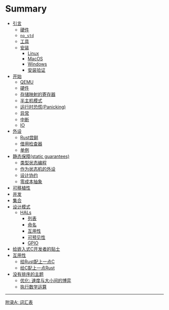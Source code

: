 # Summary

<!--

Definition of the organization of this book is still a work in process.

Refer to https://github.com/rust-embedded/book/issues for
more information and coordination

-->

- [引言](./intro/index.md)
    - [硬件](./intro/hardware.md)
    - [`no_std`](./intro/no-std.md)
    - [工具](./intro/tooling.md)
    - [安装](./intro/install.md)
        - [Linux](./intro/install/linux.md)
        - [MacOS](./intro/install/macos.md)
        - [Windows](./intro/install/windows.md)
        - [安装验证](./intro/install/verify.md)
- [开始](./start/index.md)
  - [QEMU](./start/qemu.md)
  - [硬件](./start/hardware.md)
  - [存储映射的寄存器](./start/registers.md)
  - [半主机模式](./start/semihosting.md)
  - [运行时恐慌(Panicking)](./start/panicking.md)
  - [异常](./start/exceptions.md)
  - [中断](./start/interrupts.md)
  - [IO](./start/io.md)
- [外设](./peripherals/index.md)
    - [Rust尝鲜](./peripherals/a-first-attempt.md)
    - [借用检查器](./peripherals/borrowck.md)
    - [单例](./peripherals/singletons.md)
- [静态保障(static guarantees)](./static-guarantees/index.md)
    - [类型状态编程](./static-guarantees/typestate-programming.md)
    - [作为状态机的外设](./static-guarantees/state-machines.md)
    - [设计协约](./static-guarantees/design-contracts.md)
    - [零成本抽象](./static-guarantees/zero-cost-abstractions.md)
- [可移植性](./portability/index.md)
- [并发](./concurrency/index.md)
- [集合](./collections/index.md)
- [设计模式](./design-patterns/index.md)
    - [HALs](./design-patterns/hal/index.md)
        - [列表](./design-patterns/hal/checklist.md)
        - [命名](./design-patterns/hal/naming.md)
        - [互用性](./design-patterns/hal/interoperability.md)
        - [可预见性](./design-patterns/hal/predictability.md)
        - [GPIO](./design-patterns/hal/gpio.md)
- [给嵌入式C开发者的贴士](./c-tips/index.md)
    <!-- TODO: Define Sections -->
- [互用性](./interoperability/index.md)
    - [给Rust配上一点C](./interoperability/c-with-rust.md)
    - [给C配上一点Rust](./interoperability/rust-with-c.md)
- [没有排序的主题](./unsorted/index.md)
  - [优化: 速度与大小间的博弈](./unsorted/speed-vs-size.md)
  - [执行数学运算](./unsorted/math.md)

---

[附录A: 词汇表](./appendix/glossary.md)
